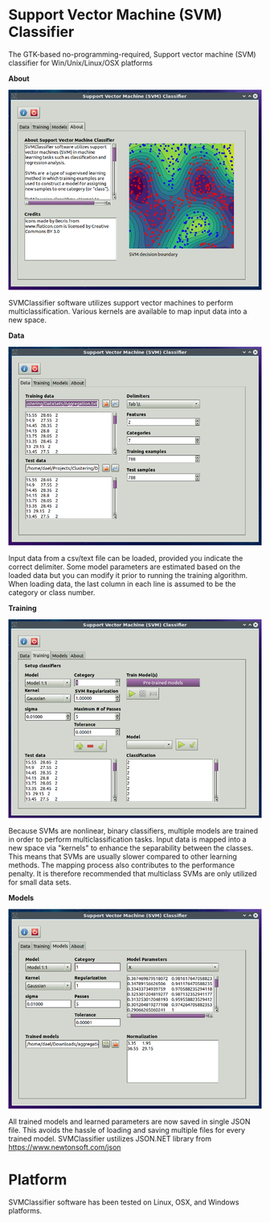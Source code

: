 # Support Vector Machine (SVM) Classifier

The GTK-based no-programming-required, Support vector machine (SVM) classifier for Win/Unix/Linux/OSX platforms

**About**

![About](/Screenshots/AboutPage.png)

SVMClassifier software utilizes support vector machines to perform multiclassification. Various kernels are available to map input data into a new space.

**Data**

![Data](/Screenshots/DataPage.png)

Input data from a csv/text file can be loaded, provided you indicate the correct delimiter. Some model parameters are estimated based on the loaded data but you can modify it prior to running the training algorithm. When loading data, the last column in each line is assumed to be the category or class number.

**Training**

![Training](/Screenshots/TrainingPage.png)

Because SVMs are nonlinear, binary classifiers, multiple models are trained in order to perform multiclassification tasks. Input data is mapped into a new space via "kernels" to enhance the separability between the classes. This means that SVMs are usually slower compared to other learning methods. The mapping process also contributes to the performance penalty. It is therefore recommended that multiclass SVMs are only utilized for small data sets.

**Models**

![Models](/Screenshots/ModelsPage.png)

All trained models and learned parameters are now saved in single JSON file. This avoids the hassle of loading and saving multiple files for every trained model. SVMClassifier ustilizes JSON.NET library from https://www.newtonsoft.com/json

# Platform

SVMClassifier software has been tested on Linux, OSX, and Windows platforms.
